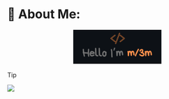 # :sparkler: About Me:
<p align="center"><img width="40%" alt="Hello, I'm Mlem I do algorithms!" src="./assets/ml3m.png" /></a></p>

> [!TIP]
> ![](https://komarev.com/ghpvc/?username=ml3m)
